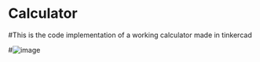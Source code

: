 # Calculator
#This is the code implementation of a working calculator made in tinkercad

#![image](https://user-images.githubusercontent.com/46284108/172424706-852579a8-e527-47c6-b5d2-ee0a7fbf8485.png)

